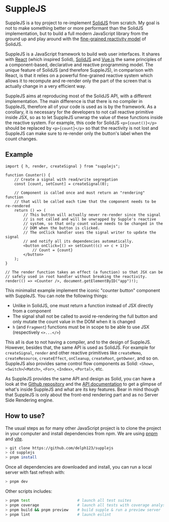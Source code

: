 # SuppleJS

SuppleJS is a toy project to re-implement [SolidJS](https://github.com/solidjs/solid) from scratch. My goal is not to make something better or more performant than the SolidJS implementation, but to build a full modern JavaScript library from the ground up and play around with the [fine-grained reactivity model](https://dev.to/ryansolid/a-hands-on-introduction-to-fine-grained-reactivity-3ndf) of SolidJS.

SuppleJS is a JavaScript framework to build web user interfaces. It shares with [React](https://react.dev/) (which inspired Solid), [SolidJS](https://www.solidjs.com/) and [Vue.js](https://vuejs.org/) the same principles of a component-based, declarative and reactive programming model. The unique feature of SolidJS (and therefore SuppleJS), in comparison with React, is that it relies on a powerful fine-grained reactive system which allows it to recompute and re-render only the part of the screen that is actually change in a very efficient way.

SuppleJS aims at reproducing most of the SolidJS API, with a different implementation. The main difference is that there is no compiler in SuppleJS, therefore all of your code is used as is by the framework. As a corollary, it is necessary for the developers to not call reactive primitive inside JSX, so as to let SuppleJS unwrap the value of these functions inside the reactive system. For example, this code for SolidJS `<p>{count()}</p>` should be replaced by `<p>{count}</p>`
so that the reactivity is not lost and SuppleJS can make sure to re-render only the button's label when the count changes.

## Example

```tsx
import { h, render, createSignal } from "supplejs";

function Counter() {
    // Create a signal with read/write segregation
    const [count, setCount] = createSignal(0);

    // Component is called once and must return an "rendering" function
    // that will be called each time that the component needs to be re-rendered
    return () => (
        // This button will actually never re-render since the signal
        // is not called and will be unwrapped by Supple's reactive
        // system, so that only count value needs to be changed in the
        // DOM when the button is clicked.
        // The onClick handler uses the signal writer to update the signal
        // and notify all its dependencies automatically.
        <button onClick={() => setCount((c) => c + 1)}>
            // Count = {count}
        </button>
    );
}

// The render function takes an effect (a function) so that JSX can be
// safely used in root handler without breaking the reactivity.
render(() => <Counter />, document.getElementByID("app")!);
```

This minimalist example implement the iconic "counter button" component with SuppleJS. You can note the following things:

-   Unlike in SolidJS, one must return a function instead of JSX directly from a component
-   The signal shall not be called to avoid re-rendering the full button and only mutate the count value in the DOM when it is changed
-   `h` (and `Fragment`) functions must be in scope to be able to use JSX (respectively `<>...</>`)

This all is due to not having a compiler, and to the design of SuppleJS. However, besides that, the same API is used as SolidJS. For example for `createSignal`, `render` and other reactive primitives like `createMemo`, `createResource`, `createEffect`, `onCleanup`, `createRoot`, `getOwner`, and so on. SuppleJS also provides same control flow components as Solid: `<Show>`, `<Switch>`/`<Match>`, `<For>`, `<Index>`, `<Portal>`, etc.

As SuppleJS provides the same API and design as Solid, you can have a look at the [Github repository](https://github.com/solidjs/solid) and the [API documentation](https://www.solidjs.com/docs/latest/api) to get a glimpse of what's inside SuppleJS and what are its key features. Bear in mind though that SuppleJS is only about the front-end rendering part and as no Server Side Rendering engine.

## How to use?

The usual steps as for many other JavaScript project is to clone the project in your computer and install dependencies from npm. We are using [pnpm](https://pnpm.io/fr/) and [vite](https://vitejs.dev/).

```sh
> git clone https://github.com/delph123/supplejs
> cd supplejs
> pnpm install
```

Once all dependencies are downloaded and install, you can run a local server with fast refresh with:

```sh
> pnpm dev
```

Other scripts includes:

```sh
> pnpm test                     # launch all test suites
> pnpm coverage                 # launch all tests with coverage analysis
> pnpm build && pnpm preview    # build supple & run a preview server
> pnpm lint                     # launch eslint
```
